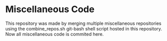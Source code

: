 # Miscellaneous Code
This repository was made by merging multiple miscellaneous repositories using the combine_repos.sh git-bash shell script hosted in this repository. Now all miscellaneous code is commited here.
